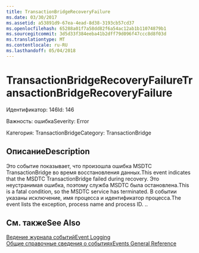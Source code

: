 ```yaml
---
title: TransactionBridgeRecoveryFailure
ms.date: 03/30/2017
ms.assetid: a53891d9-67ea-4ead-8d38-3193cb57cd37
ms.openlocfilehash: 65288a01f7a58dd82f6a54ac12ab1b11074879b1
ms.sourcegitcommit: 3d5d33f384eeba41b2dff79d096f47ccc8d8f03d
ms.translationtype: MT
ms.contentlocale: ru-RU
ms.lasthandoff: 05/04/2018
---
```

# <a name="transactionbridgerecoveryfailure"></a><span data-ttu-id="4deab-102">TransactionBridgeRecoveryFailure</span><span class="sxs-lookup"><span data-stu-id="4deab-102">TransactionBridgeRecoveryFailure</span></span>
<span data-ttu-id="4deab-103">Идентификатор: 146</span><span class="sxs-lookup"><span data-stu-id="4deab-103">Id: 146</span></span>  
  
 <span data-ttu-id="4deab-104">Важность: ошибка</span><span class="sxs-lookup"><span data-stu-id="4deab-104">Severity: Error</span></span>  
  
 <span data-ttu-id="4deab-105">Категория: TransactionBridge</span><span class="sxs-lookup"><span data-stu-id="4deab-105">Category: TransactionBridge</span></span>  
  
## <a name="description"></a><span data-ttu-id="4deab-106">Описание</span><span class="sxs-lookup"><span data-stu-id="4deab-106">Description</span></span>  
 <span data-ttu-id="4deab-107">Это событие показывает, что произошла ошибка MSDTC TransactionBridge во время восстановления данных.</span><span class="sxs-lookup"><span data-stu-id="4deab-107">This event indicates that the MSDTC TransactionBridge failed during recovery.</span></span> <span data-ttu-id="4deab-108">Это неустранимая ошибка, поэтому служба MSDTC была остановлена.</span><span class="sxs-lookup"><span data-stu-id="4deab-108">This is a fatal condition, so the MSDTC service has terminated.</span></span> <span data-ttu-id="4deab-109">В событии указаны исключение, имя процесса и идентификатор процесса.</span><span class="sxs-lookup"><span data-stu-id="4deab-109">The event lists the exception, process name and process ID.</span></span> <span data-ttu-id="4deab-110">.</span><span class="sxs-lookup"><span data-stu-id="4deab-110">.</span></span>  
  
## <a name="see-also"></a><span data-ttu-id="4deab-111">См. также</span><span class="sxs-lookup"><span data-stu-id="4deab-111">See Also</span></span>  
 [<span data-ttu-id="4deab-112">Ведение журнала событий</span><span class="sxs-lookup"><span data-stu-id="4deab-112">Event Logging</span></span>](../../../../../docs/framework/wcf/diagnostics/event-logging/index.md)  
 [<span data-ttu-id="4deab-113">Общие справочные сведения о событиях</span><span class="sxs-lookup"><span data-stu-id="4deab-113">Events General Reference</span></span>](../../../../../docs/framework/wcf/diagnostics/event-logging/events-general-reference.md)
